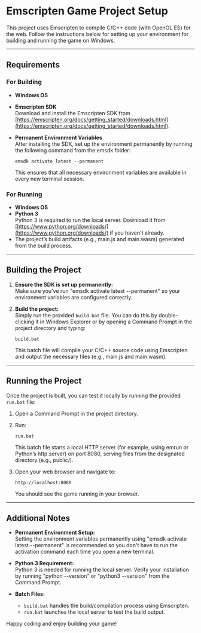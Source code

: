 # Emscripten Game Project Setup

This project uses Emscripten to compile C/C++ code (with OpenGL ES) for the web. Follow the instructions below for setting up your environment for building and running the game on Windows.

---

## Requirements

### For Building
- **Windows OS**
- **Emscripten SDK**  
  Download and install the Emscripten SDK from [https://emscripten.org/docs/getting_started/downloads.html](https://emscripten.org/docs/getting_started/downloads.html).
- **Permanent Environment Variables**  
  After installing the SDK, set up the environment permanently by running the following command from the emsdk folder:

      emsdk activate latest --permanent

  This ensures that all necessary environment variables are available in every new terminal session.

### For Running
- **Windows OS**
- **Python 3**  
  Python 3 is required to run the local server. Download it from [https://www.python.org/downloads/](https://www.python.org/downloads/) if you haven't already.
- The project’s build artifacts (e.g., main.js and main.wasm) generated from the build process.

---

## Building the Project

1. **Ensure the SDK is set up permanently:**  
   Make sure you've run "emsdk activate latest --permanent" so your environment variables are configured correctly.

2. **Build the project:**  
   Simply run the provided `build.bat` file. You can do this by double-clicking it in Windows Explorer or by opening a Command Prompt in the project directory and typing:

       build.bat

   This batch file will compile your C/C++ source code using Emscripten and output the necessary files (e.g., main.js and main.wasm).

---

## Running the Project

Once the project is built, you can test it locally by running the provided `run.bat` file:

1. Open a Command Prompt in the project directory.
2. Run:

       run.bat

   This batch file starts a local HTTP server (for example, using emrun or Python’s http.server) on port 8080, serving files from the designated directory (e.g., public/).

3. Open your web browser and navigate to:

       http://localhost:8080

   You should see the game running in your browser.

---

## Additional Notes

- **Permanent Environment Setup:**  
  Setting the environment variables permanently using "emsdk activate latest --permanent" is recommended so you don't have to run the activation command each time you open a new terminal.

- **Python 3 Requirement:**  
  Python 3 is needed for running the local server. Verify your installation by running "python --version" or "python3 --version" from the Command Prompt.

- **Batch Files:**  
  - `build.bat` handles the build/compilation process using Emscripten.
  - `run.bat` launches the local server to test the build output.

Happy coding and enjoy building your game!
